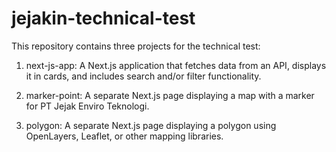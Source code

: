 # jejakin-technical-test
This repository contains three projects for the technical test:

1. next-js-app: A Next.js application that fetches data from an API, displays it in cards, and includes search and/or filter functionality.

2. marker-point: A separate Next.js page displaying a map with a marker for PT Jejak Enviro Teknologi.

3. polygon: A separate Next.js page displaying a polygon using OpenLayers, Leaflet, or other mapping libraries.